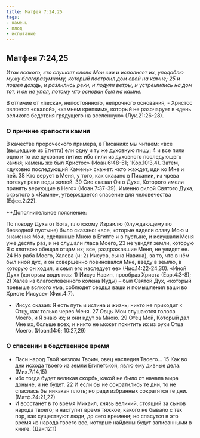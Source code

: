 ```yaml
---
title: Матфея 7:24,25
tags: 
- камень
- плод
- испытание
---
```


## Матфея 7:24,25

*Итак всякого, кто слушает слова Мои сии и исполняет их, уподоблю мужу благоразумному, который построил дом свой на камне; 25 и пошел дождь, и разлились реки, и подули ветры, и устремились на дом тот, и он не упал, потому что основан был на камне.*

В отличие от «песка», непостоянного, непрочного основания, - Христос является «скалой», «камнем крепким», который не разочарует в «день великого бедствия грядущего на вселенную» (Лук.21:26-28). 

### О причине крепости камня

В качестве пророческого примера, в Писаниях мы читаем: «все (вышедшие из Египта) ели одну и ту же духовную пищу; 4 и все пили одно и то же духовное питие: ибо пили из духовного последующего камня; камень же был Христос» (Иоан.6:48-51; 1Кор.10:3,4). Затем, «духовно последующий Камень» скажет: «кто жаждет, иди ко Мне и пей. 38 Кто верует в Меня, у того, как сказано в Писании, из чрева потекут реки воды живой. 39 Сие сказал Он о Духе, Которого имели принять верующие в Него» (Иоан.7:37-39). Именно силой Святого Духа, скрытого в «Камне», утверждается спасение для человечества (Ефес.2:22).

**Дополнительное пояснение: 

По поводу Духа от Бога, плотскому Израилю (блуждающему по безводной пустыне) было сказано: «все, которые видели славу Мою и знамения Мои, сделанные Мною в Египте и в пустыне, и искушали Меня уже десять раз, и не слушали гласа Моего, 23 не увидят земли, которую Я с клятвою обещал отцам их; все, раздражавшие Меня, не увидят ее. 24 Но раба Моего, Халева (и: 2) Иисуса, сына Навина), за то, что в нём был иной дух, и он совершенно повиновался Мне, введу в землю, в которую он ходил, и семя его наследует ее» (Чис.14:22-24,30). «Иной Дух» (которым водились: 1) Иисус Навин, прообраз Христа (Евр.4:3-8); 2) Халев из благословенного колена Иуды) – был Святой Дух, «который превыше всякого ума, соблюдет сердца ваши и помышления ваши во Христе Иисусе» (Фил.4:7). 

- Иисус сказал: Я есть путь и истина и жизнь; никто не приходит к Отцу, как только через Меня. 27 Овцы Мои слушаются голоса Моего, и Я знаю их; и они идут за Мною. 29 Отец Мой, Который дал Мне их, больше всех; и никто не может похитить их из руки Отца Моего. (Иоан.14:6; 10:27,29)

### О спасении в бедственное время

- Паси народ Твой жезлом Твоим, овец наследия Твоего… 15 Как во дни исхода твоего из земли Египетской, явлю ему дивные дела. (Мих.7:14,15)
- ибо тогда будет великая скорбь, какой не было от начала мира доныне, и не будет. 22 И если бы не сократились те дни, то не спаслась бы никакая плоть; но ради избранных сократятся те дни. (Матф.24:21,22)
- И восстанет в то время Михаил, князь великий, стоящий за сынов народа твоего; и наступит время тяжкое, какого не бывало с тех пор, как существуют люди, до сего времени; но спасутся в это время из народа твоего все, которые найдены будут записанными в книге. (Дан.12:1)